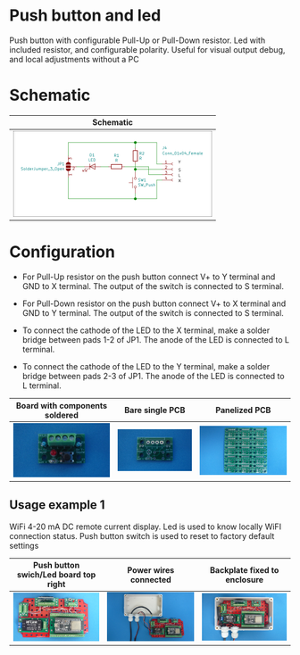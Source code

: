 
# Push button and led

Push button with configurable Pull-Up or Pull-Down resistor. Led with included resistor, and configurable polarity. Useful for visual output debug, and local adjustments without a PC

# Schematic

Schematic                                                                  |
---------------------------------------------------------------------------|
![](/d-electronics/d03/assets/img/schematic.png)|

# Configuration

* For Pull-Up resistor on the push button connect V+ to Y terminal and GND to X terminal. The output of the switch is connected to S terminal.

* For Pull-Down resistor on the push button connect V+ to X terminal and GND to Y terminal. The output of the switch is connected to S terminal.

* To connect the cathode of the LED to the X terminal, make a solder bridge between pads 1-2 of JP1. The anode of the LED is connected to L terminal.

* To connect the cathode of the LED to the Y terminal, make a solder bridge between pads 2-3 of JP1. The anode of the LED is connected to L terminal.



Board with components soldered                                             |Bare single PCB|Panelized PCB|
---------------------------------------------------------------------------|---------------|-------------|
![](/d-electronics/d03/assets/img/solderedterminals.jpg)|![](/d-electronics/d03/assets/img/barepcb.jpg)|![](/d-electronics/d03/assets/img/panel.jpg)


## Usage example 1

WiFi 4-20 mA DC remote current display. Led is used to know locally WiFI connection status. Push button switch is used to reset to factory default settings

Push button swich/Led board top right|Power wires connected |Backplate fixed to enclosure|
---------------------------|---------------------|----------------------------|
![](/d-electronics/d03/assets/img/singlepoint.jpg)|![](/d-electronics/d03/assets/img/wiresconnection.jpg)|![](/d-electronics/d03/assets/img/boardfixed.jpg)|

